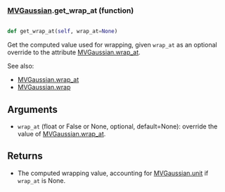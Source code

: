 ### [MVGaussian](MVGaussian.md).get_wrap_at (function)


```py

def get_wrap_at(self, wrap_at=None)

```



Get the computed value used for wrapping, given `wrap_at` as an optional
override to the attribute [MVGaussian.wrap_at](MVGaussian.wrap_at.md).

See also:

* [MVGaussian.wrap_at](MVGaussian.wrap_at.md)
* [MVGaussian.wrap](MVGaussian.wrap.md)

Arguments
------------
* `wrap_at` (float or False or None, optional, default=None): override
    the value of [MVGaussian.wrap_at](MVGaussian.wrap_at.md).

Returns
----------
* The computed wrapping value, accounting for [MVGaussian.unit](MVGaussian.unit.md) if `wrap_at`
    is None.

